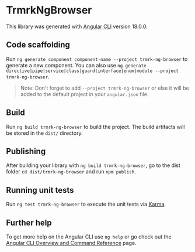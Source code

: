 # TrmrkNgBrowser

This library was generated with [Angular CLI](https://github.com/angular/angular-cli) version 18.0.0.

## Code scaffolding

Run `ng generate component component-name --project trmrk-ng-browser` to generate a new component. You can also use `ng generate directive|pipe|service|class|guard|interface|enum|module --project trmrk-ng-browser`.
> Note: Don't forget to add `--project trmrk-ng-browser` or else it will be added to the default project in your `angular.json` file. 

## Build

Run `ng build trmrk-ng-browser` to build the project. The build artifacts will be stored in the `dist/` directory.

## Publishing

After building your library with `ng build trmrk-ng-browser`, go to the dist folder `cd dist/trmrk-ng-browser` and run `npm publish`.

## Running unit tests

Run `ng test trmrk-ng-browser` to execute the unit tests via [Karma](https://karma-runner.github.io).

## Further help

To get more help on the Angular CLI use `ng help` or go check out the [Angular CLI Overview and Command Reference](https://angular.dev/tools/cli) page.
